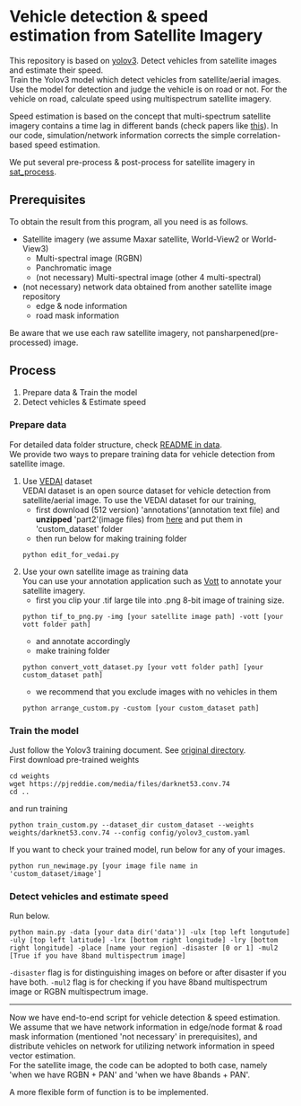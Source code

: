# Vehicle detection & speed estimation from Satellite Imagery
This repository is based on [yolov3](https://github.com/nekobean/pytorch_yolov3). Detect vehicles from satellite images and estimate their speed.  
Train the Yolov3 model which detect vehicles from satellite/aerial images. Use the model for detection and judge the vehicle is on road or not. For the vehicle on road, calculate speed using multispectrum satellite imagery.  

Speed estimation is based on the concept that multi-spectrum satellite imagery contains a time lag in different bands (check papers like [this](https://www.mdpi.com/2072-4292/6/7/6500)). In our code, simulation/network information corrects the simple correlation-based speed estimation.  

We put several pre-process & post-process for satellite imagery in [sat_process](sat_process/).

## Prerequisites
To obtain the result from this program, all you need is as follows.  
- Satellite imagery (we assume Maxar satellite, World-View2 or World-View3)
    - Multi-spectral image (RGBN)
    - Panchromatic image
    - (not necessary) Multi-spectral image (other 4 multi-spectral)
- (not necessary) network data obtained from another satellite image repository
    - edge & node information
    - road mask information  

Be aware that we use each raw satellite imagery, not pansharpened(pre-processed) image.

## Process
1. Prepare data & Train the model
2. Detect vehicles & Estimate speed

### Prepare data
For detailed data folder structure, check [README in data](data/).  
We provide two ways to prepare training data for vehicle detection from satellite image.  
1. Use [VEDAI](https://downloads.greyc.fr/vedai/) dataset  
VEDAI dataset is an open source dataset for vehicle detection from satellite/aerial image. To use the VEDAI dataset for our training,  
    - first download (512 version) 'annotations'(annotation text file) and **unzipped** 'part2'(image files) from [here](https://downloads.greyc.fr/vedai/) and put them in 'custom_dataset' folder
    - then run below for making training folder  
    ```
    python edit_for_vedai.py
    ```
2. Use your own satellite image as training data  
You can use your annotation application such as [Vott](https://github.com/microsoft/VoTT) to annotate your satellite imagery.  
    - first you clip your .tif large tile into .png 8-bit image of training size.  
    ```
    python tif_to_png.py -img [your satellite image path] -vott [your vott folder path]
    ```
    - and annotate accordingly
    - make training folder
    ```
    python convert_vott_dataset.py [your vott folder path] [your custom_dataset path]
    ```
    - we recommend that you exclude images with no vehicles in them
    ```
    python arrange_custom.py -custom [your custom_dataset path]

### Train the model
Just follow the Yolov3 training document. See [original directory](https://github.com/nekobean/pytorch_yolov3).  
First download pre-trained weights  
```
cd weights
wget https://pjreddie.com/media/files/darknet53.conv.74
cd ..
```
and run training
```
python train_custom.py --dataset_dir custom_dataset --weights weights/darknet53.conv.74 --config config/yolov3_custom.yaml
```
If you want to check your trained model, run below for any of your images.  
```
python run_newimage.py [your image file name in 'custom_dataset/image']
```

### Detect vehicles and estimate speed  
Run below.  
```
python main.py -data [your data dir('data')] -ulx [top left longutude] -uly [top left latitude] -lrx [bottom right longitude] -lry [bottom right longitude] -place [name your region] -disaster [0 or 1] -mul2 [True if you have 8band multispectrum image]
```
```-disaster``` flag is for distinguishing images on before or after disaster if you have both. ```-mul2``` flag is for checking if you have 8band multispectrum image or RGBN multispectrum image.

---------------
Now we have end-to-end script for vehicle detection & speed estimation. We assume that we have network information in edge/node format & road mask information (mentioned 'not necessary' in prerequisites), and distribute vehicles on network for utilizing network information in speed vector estimation.  
For the satellite image, the code can be adopted to both case, namely 'when we have RGBN + PAN' and 'when we have 8bands + PAN'.  

A more flexible form of function is to be implemented.


